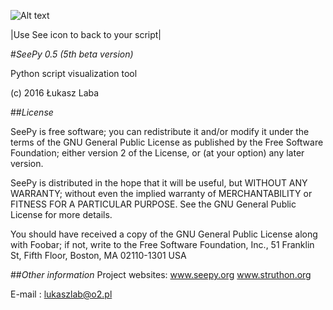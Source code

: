 ![Alt text](x_monty.png)

|Use See icon to back to your script|


#*SeePy 0.5 (5th beta version)*

Python script visualization tool

(c) 2016 Łukasz Laba

##*License*

SeePy is free software; you can redistribute it and/or modify
it under the terms of the GNU General Public License as published by
the Free Software Foundation; either version 2 of the License, or
(at your option) any later version.

SeePy is distributed in the hope that it will be useful,
but WITHOUT ANY WARRANTY; without even the implied warranty of
MERCHANTABILITY or FITNESS FOR A PARTICULAR PURPOSE.  See the
GNU General Public License for more details.

You should have received a copy of the GNU General Public License
along with Foobar; if not, write to the Free Software
Foundation, Inc., 51 Franklin St, Fifth Floor, Boston, MA  02110-1301  USA

##*Other information*
Project websites: 
www.seepy.org
www.struthon.org

E-mail : lukaszlab@o2.pl
